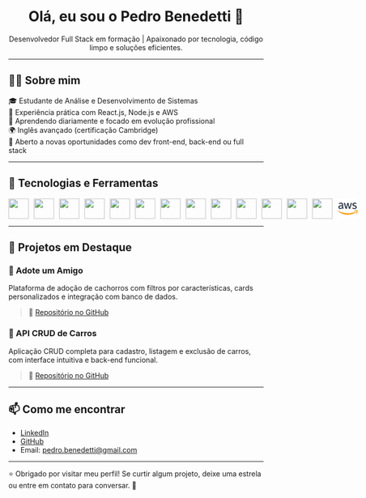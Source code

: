 <h1 align="center">Olá, eu sou o Pedro Benedetti 👋</h1>

<p align="center">
  Desenvolvedor Full Stack em formação | Apaixonado por tecnologia, código limpo e soluções eficientes.
</p>

---

## 👨‍💻 Sobre mim

🎓 Estudante de Análise e Desenvolvimento de Sistemas  
💼 Experiência prática com React.js, Node.js e AWS  
🌱 Aprendendo diariamente e focado em evolução profissional  
🌍 Inglês avançado (certificação Cambridge)  
🔎 Aberto a novas oportunidades como dev front-end, back-end ou full stack

---

## 🚀 Tecnologias e Ferramentas

<div style="display: flex; gap: 10px;">
  <img src="https://cdn.jsdelivr.net/gh/devicons/devicon/icons/react/react-original.svg" width="40" height="40"/>
  <img src="https://cdn.jsdelivr.net/gh/devicons/devicon/icons/nodejs/nodejs-original.svg" width="40" height="40"/>
  <img src="https://nestjs.com/img/logo-small.svg" width="40" height="40"/>
  <img src="https://cdn.jsdelivr.net/gh/devicons/devicon/icons/javascript/javascript-original.svg" width="40" height="40"/>
  <img src="https://cdn.jsdelivr.net/gh/devicons/devicon/icons/typescript/typescript-original.svg" width="40" height="40"/>
  <img src="https://cdn.jsdelivr.net/gh/devicons/devicon/icons/php/php-original.svg" width="40" height="40"/>
  <img src="https://cdn.jsdelivr.net/gh/devicons/devicon/icons/mysql/mysql-original.svg" width="40" height="40"/>
  <img src="https://cdn.jsdelivr.net/gh/devicons/devicon/icons/python/python-original.svg" width="40" height="40"/>
  <img src="https://cdn.jsdelivr.net/gh/devicons/devicon/icons/java/java-original.svg" width="40" height="40"/>
  <img src="https://cdn.jsdelivr.net/gh/devicons/devicon/icons/html5/html5-original.svg" width="40" height="40"/>
  <img src="https://cdn.jsdelivr.net/gh/devicons/devicon/icons/css3/css3-original.svg" width="40" height="40"/>
  <img src="https://cdn.jsdelivr.net/gh/devicons/devicon/icons/git/git-original.svg" width="40" height="40"/>
  <img src="https://cdn.jsdelivr.net/gh/devicons/devicon/icons/github/github-original.svg" width="40" height="40"/>
  <img src="https://raw.githubusercontent.com/devicons/devicon/master/icons/amazonwebservices/amazonwebservices-original-wordmark.svg" width="40" height="40"/>
</div>

---

## 💼 Projetos em Destaque

### 🐶 Adote um Amigo
Plataforma de adoção de cachorros com filtros por características, cards personalizados e integração com banco de dados.
> 🔗 [Repositório no GitHub](https://github.com/Pedro-Benedetti/adote-um-amigo)

### 🚗 API CRUD de Carros
Aplicação CRUD completa para cadastro, listagem e exclusão de carros, com interface intuitiva e back-end funcional.
> 🔗 [Repositório no GitHub](https://github.com/Pedro-Benedetti/CarCRUDList)

---

## 📫 Como me encontrar

- [LinkedIn](https://www.linkedin.com/in/pedro-benedetti-borba)
- [GitHub](https://github.com/Pedro-Benedetti)
- Email: pedro.benedetti@gmail.com

---

⭐ Obrigado por visitar meu perfil! Se curtir algum projeto, deixe uma estrela ou entre em contato para conversar. 🚀
